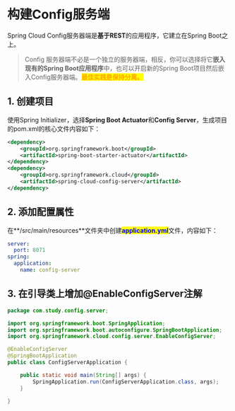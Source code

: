 # 构建Config服务端

Spring Cloud Config服务器端是**基于REST**的应用程序，它建立在Spring Boot之上。

> Config 服务器端不必是一个独立的服务器端，相反，你可以选择将它**嵌入现有的Spring Boot应用程序**中，也可以开启新的Spring Boot项目然后嵌入Config服务器端。<mark style="color:orange;">**最佳实践是保持分离。**</mark>

## 1. 创建项目

使用Spring Initializer，选择**Spring Boot Actuator**和**Config Server**，生成项目的pom.xml的核心文件内容如下：

```xml
<dependency>
    <groupId>org.springframework.boot</groupId>
    <artifactId>spring-boot-starter-actuator</artifactId>
</dependency>
<dependency>
    <groupId>org.springframework.cloud</groupId>
    <artifactId>spring-cloud-config-server</artifactId>
</dependency>
```

## 2. 添加配置属性

在**/src/main/resources**文件夹中创建<mark style="color:blue;">**application.yml**</mark>文件，内容如下：

```yaml
server:
  port: 8071
spring:
  application:
    name: config-server
```

## 3. 在引导类上增加@EnableConfigServer注解

```java
package com.study.config.server;

import org.springframework.boot.SpringApplication;
import org.springframework.boot.autoconfigure.SpringBootApplication;
import org.springframework.cloud.config.server.EnableConfigServer;

@EnableConfigServer
@SpringBootApplication
public class ConfigServerApplication {

    public static void main(String[] args) {
        SpringApplication.run(ConfigServerApplication.class, args);
    }

}
```
